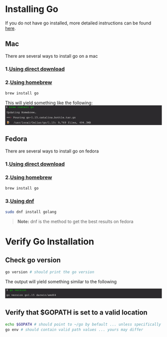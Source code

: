 # Installing Go

If you do not have go installed, more detailed instructions can be found [here](https://golang.org/doc/install).

  ## Mac
  There are several ways to install go on a mac
  ### 1.[Using direct download](https://golang.org/doc/install)
  ### 2.[Using homebrew](https://docs.brew.sh)

  ```sh
  brew install go
  ```
  This will yield something like the following:
  ![brew install](images/brew-install-go.jpg)
  ## Fedora
  There are several ways to install go on fedora

  ### 1.[Using direct download](https://golang.org/doc/install)

  ### 2.[Using homebrew](https://docs.brew.sh/Homebrew-on-Linux)

  ```sh
  brew install go
  ```

  ### 3.[Using dnf](https://developer.fedoraproject.org/tech/languages/go/go-installation.html)
  ```sh
  sudo dnf install golang
  ```
  > **Note:**  dnf is the method to get the best results on fedora

  # Verify Go Installation
  ## Check go version
  ```sh
  go version # should print the go version
  ```
  The output will yield something similar to the following

  ![go version](images/go-version.jpg)

  ## Verify that $GOPATH is set to a valid location
  ```sh
  echo $GOPATH # should point to ~/go by befault ... unless specifically set otherwise
  go env # should contain valid path values ... yours may differ
  ```
